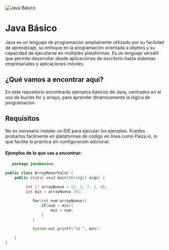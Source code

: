 ![Java Básico](https://localo.com/es/assets/img/definitions/what-is-java.webp)
# Java Básico

Java es un lenguaje de programación ampliamente utilizado por su facilidad de aprendizaje, su enfoque en la programación orientada a objetos y su capacidad de ejecutarse en múltiples plataformas. 
Es un lenguaje versátil que permite desarrollar desde aplicaciones de escritorio hasta sistemas empresariales y aplicaciones móviles. 

## ¿Qué vamos a encontrar aquí?

En este repositorio encontrarás ejemplos básicos de Java, centrados en el uso de bucles for y arrays, para aprender dinámicamente la lógica de programación.

## Requisitos

No es necesario instalar un IDE para ejecutar los ejemplos. 
Puedes probarlos fácilmente en plataformas de código en línea como Paiza.io, lo que facilita la práctica sin configuración adicional.


#### Ejemplos de lo que vas a encontrar:
```java
   package javabasico;

public class ArrayMenorValor {
	public static void main(String[] args) {
		
		 int [] arrayNuevo = {3, 5, 7, 2, 8};
		 int min = arrayNuevo [0];

		    for(int num:arrayNuevo){
		        if(num < min){
		            min = num;
		        }
		    }

		    System.out.printf("%d ", min);

	}
}
```
